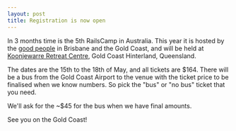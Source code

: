 ```yaml
---
layout: post
title: Registration is now open
---
```


In 3 months time is the 5th RailsCamp in Australia. This year it is hosted by the [good people](http://railscampau.github.com/organisers.html) in Brisbane and the Gold Coast, and will be held at [Koonjewarre Retreat Centre](http://www.koonjewarre.com/index.html), Gold Coast Hinterland, Queensland.

The dates are the 15th to the 18th of May, and all tickets are $164. There will be a bus from the Gold Coast Airport to the venue with the ticket price to be finalised when we know numbers. So pick the "bus" or "no bus" ticket that you need.

We'll ask for the ~$45 for the bus when we have final amounts.

See you on the Gold Coast!